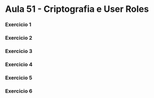 # Aula 51 - Criptografia e User Roles

### Exercicio 1


### Exercicio 2


### Exercicio 3


### Exercicio 4


### Exercicio 5


### Exercicio 6

